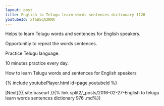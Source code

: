 ```yaml
---
layout: post
title: English to Telugu learn words sentences dictionary 1126 
youtubeId: xfaW5qA2NNA
---
```

 
 
Helps to learn Telugu words and sentences for English speakers.

Opportunitiy to repeat the words sentences. 

Practice Telugu language. 
 
10 minutes practice every day. 
 
How to learn Telugu words and sentences for English speakers 
 
{% include youtubePlayer.html id=page.youtubeId %}
 
 
[Next]({{ site.baseurl }}{% link  split2/_posts/2016-02-27-English to telugu learn words sentences dictionary 976 .md%})
 
